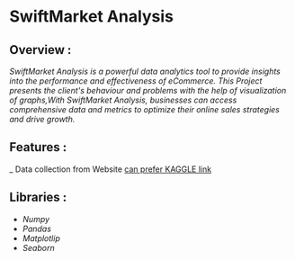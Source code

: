 # SwiftMarket Analysis
## Overview :
_SwiftMarket Analysis is a powerful data analytics tool to provide insights into the performance and effectiveness of eCommerce. This Project presents the client's behaviour and problems with the help of visualization
of graphs,With SwiftMarket Analysis, businesses can access comprehensive data and metrics to optimize their online sales strategies and drive growth._



## Features :
_ Data collection from Website [can prefer KAGGLE link](https://www.kaggle.com/datasets/monikahussain/swiftmarket-dataset)



##  Libraries :
- _Numpy_
- _Pandas_
- _Matplotlip_
- _Seaborn_
